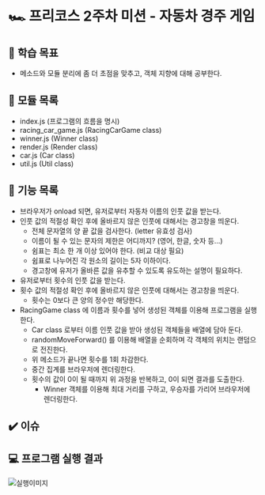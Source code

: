 # 🏎️ 프리코스 2주차 미션 - 자동차 경주 게임

## 🎯 학습 목표

- 메소드와 모듈 분리에 좀 더 초점을 맞추고, 객체 지향에 대해 공부한다.

## 🎯 모듈 목록

- index.js (프로그램의 흐름을 명시)
- racing_car_game.js (RacingCarGame class)
- winner.js (Winner class)
- render.js (Render class)
- car.js (Car class)
- util.js (Util class)

## 🎯 기능 목록

- 브라우저가 onload 되면, 유저로부터 자동차 이름의 인풋 값을 받는다.
- 인풋 값의 적절성 확인 후에 올바르지 않은 인풋에 대해서는 경고창을 띄운다.
  - 전체 문자열의 양 끝 값을 검사한다. (letter 유효성 검사)
  - 이름이 될 수 있는 문자의 제한은 어디까지? (영어, 한글, 숫자 등...)
  - 쉼표는 최소 한 개 이상 있어야 한다. (비교 대상 필요)
  - 쉼표로 나누어진 각 원소의 길이는 5자 이하이다.
  - 경고창에 유저가 올바른 값을 유추할 수 있도록 유도하는 설명이 필요하다.
- 유저로부터 횟수의 인풋 값을 받는다.
- 횟수 값의 적절성 확인 후에 올바르지 않은 인풋에 대해서는 경고창을 띄운다.
  - 횟수는 0보다 큰 양의 정수만 해당한다.
- RacingGame class 에 이름과 횟수를 넣어 생성된 객체를 이용해 프로그램을 실행한다.
  - Car class 로부터 이름 인풋 값을 받아 생성된 객체들을 배열에 담아 둔다.
  - randomMoveForward() 를 이용해 배열을 순회하며 각 객체의 위치는 랜덤으로 전진한다.
  - 위 메소드가 끝나면 횟수를 1회 차감한다.
  - 중간 집계를 브라우저에 렌더링한다.
  - 횟수의 값이 0이 될 때까지 위 과정을 반복하고, 0이 되면 결과를 도출한다.
    - Winner 객체를 이용해 최대 거리를 구하고, 우승자를 가리어 브라우저에 렌더링한다.

## ✔️ 이슈

## 💻 프로그램 실행 결과

![실행이미지](images/result.gif)
